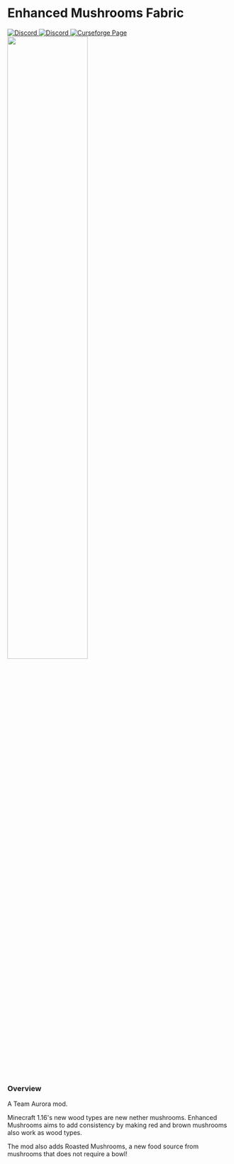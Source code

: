 # Enhanced Mushrooms Fabric

</a>
<a href="https://discord.gg/VzXSCFp">
  <img alt="Discord" src="https://img.shields.io/discord/440256241932173323?label=&color=4C3828&labelColor=936E4D&logo=Discord&logoColor=4C3828&style=for-the-badge">
</a>
<a href="https://twitter.com/teamauroramods">
  <img alt="Discord" src="https://img.shields.io/twitter/follow/teamauroramods?label=&color=4C3828&labelColor=936E4D&logo=Twitter&logoColor=4C3828&style=for-the-badge">
</a>
<a href="https://www.curseforge.com/minecraft/mc-mods/enhanced-mushrooms-fabric">
  <img src="http://cf.way2muchnoise.eu/full_enhanced-mushrooms-fabric_downloads.svg" alt="Curseforge Page">
</a>
<br>
<img src="https://raw.githubusercontent.com/teamauroramods/EnhancedMushrooms-Forge/master/src/main/resources/logo.png" width="60%">

### Overview

A Team Aurora mod.

Minecraft 1.16's new wood types are new nether mushrooms. Enhanced Mushrooms aims to add consistency by making red and brown mushrooms also work as wood types.

The mod also adds Roasted Mushrooms, a new food source from mushrooms that does not require a bowl!
